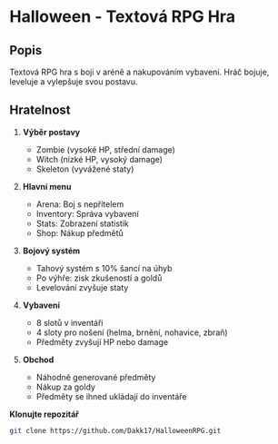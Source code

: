 # Halloween - Textová RPG Hra

## Popis

Textová RPG hra s boji v aréně a nakupováním vybavení. Hráč bojuje, leveluje a vylepšuje svou postavu.

## Hratelnost

1. **Výběr postavy**  
   - Zombie (vysoké HP, střední damage)  
   - Witch (nízké HP, vysoký damage)  
   - Skeleton (vyvážené staty)  

2. **Hlavní menu**  
   - Arena: Boj s nepřítelem  
   - Inventory: Správa vybavení  
   - Stats: Zobrazení statistik  
   - Shop: Nákup předmětů  

3. **Bojový systém**  
   - Tahový systém s 10% šancí na úhyb  
   - Po výhře: zisk zkušeností a goldů  
   - Levelování zvyšuje staty  

4. **Vybavení**  
   - 8 slotů v inventáři  
   - 4 sloty pro nošení (helma, brnění, nohavice, zbraň)  
   - Předměty zvyšují HP nebo damage  

5. **Obchod**  
   - Náhodně generované předměty  
   - Nákup za goldy  
   - Předměty se ihned ukládají do inventáře  

**Klonujte repozitář**
   ```bash
   git clone https://github.com/Dakk17/HalloweenRPG.git
